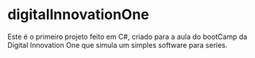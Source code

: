 # digitalInnovationOne

Este é o primeiro projeto feito em C#, criado para a aula do bootCamp da Digital Innovation One que simula um simples software para series.
